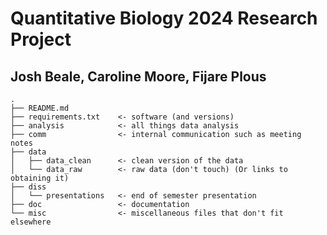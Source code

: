 # Quantitative Biology 2024 Research Project

## Josh Beale, Caroline Moore, Fijare Plous

```
.
├── README.md
├── requirements.txt    <- software (and versions)
├── analysis            <- all things data analysis
├── comm                <- internal communication such as meeting notes
├── data
│   ├── data_clean      <- clean version of the data
│   └── data_raw        <- raw data (don't touch) (Or links to obtaining it)
├── diss
│   └── presentations   <- end of semester presentation
├── doc                 <- documentation
└── misc                <- miscellaneous files that don't fit elsewhere
```